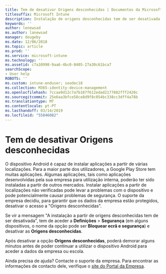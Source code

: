 ```yaml
---
title: Tem de desativar Origens desconhecidas | Documentos da Microsoft
titlesuffix: Microsoft Intune
description: Instalação de origens desconhecidas tem de ser desativada.
keywords: ''
author: lenewsad
ms.author: lanewsad
manager: dougeby
ms.date: 12/06/2018
ms.topic: article
ms.prod: ''
ms.service: microsoft-intune
ms.technology: ''
ms.assetid: c7a10998-9aa6-4bc0-8405-27a30c61bca7
searchScope:
- User help
ROBOTS: ''
ms.custom: intune-enduser; seodec18
ms.collection: M365-identity-device-management
ms.openlocfilehash: 7ccaa9d12c7a7b187f612edad2177882fff2420c
ms.sourcegitcommit: 25e6aa3bfce58ce8d9f8c054bc338cc3dff4a78b
ms.translationtype: MT
ms.contentlocale: pt-PT
ms.lasthandoff: 03/14/2019
ms.locfileid: "55846082"
---
```

# <a name="you-need-to-turn-off-unknown-sources"></a>Tem de desativar Origens desconhecidas

O dispositivo Android é capaz de instalar aplicações a partir de várias localizações. Para a maior parte dos utilizadores, a Google Play Store tem muitas aplicações. Algumas aplicações, tais como aplicações desenvolvidas pela sua empresa para utilização interna, poderão ter sido instaladas a partir de outros mercados. Instalar aplicações a partir de localizações não verificadas pode levar a problemas com o dispositivo e pode potencialmente causar problemas de segurança. O suporte da empresa decidiu, para garantir que os dados da empresa estão protegidos, desativar o acesso a "Origens desconhecidas".

Se vir a mensagem "A instalação a partir de origens desconhecidas tem de ser desativada", tem de aceder a **Definições** > **Segurança** (em alguns dispositivos, o nome da opção pode ser **Bloquear ecrã e segurança**) e desativar as **Origens desconhecidas**.

Após desativar a opção **Origens desconhecidas**, poderá demorar alguns minutos antes de poder continuar a utilizar o dispositivo Android para aceder a dados da empresa ou escola.

Ainda precisa de ajuda? Contacte o suporte da empresa. Para encontrar as informações de contacto dele, verifique o [site do Portal da Empresa](https://go.microsoft.com/fwlink/?linkid=2010980).
